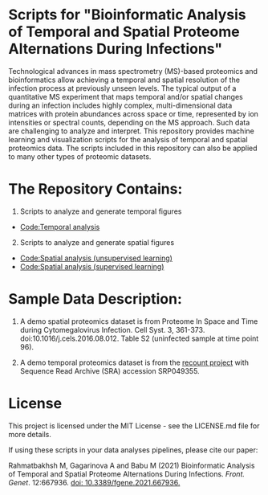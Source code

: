 # Scripts for "Bioinformatic Analysis of Temporal and Spatial Proteome Alternations During Infections"
Technological advances in mass spectrometry (MS)-based proteomics and bioinformatics allow achieving a temporal and spatial resolution of the infection process at previously unseen levels. The typical output of a quantitative MS experiment that maps temporal and/or spatial changes during an infection includes highly complex, multi-dimensional data matrices with protein abundances across space or time, represented by ion intensities or spectral counts, depending on the MS approach. Such data are challenging to analyze and interpret. This repository provides machine learning and visualization scripts for the analysis of temporal and spatial proteomics data. The scripts included in this repository can also be applied to many other types of proteomic datasets. 

# The Repository Contains:
1. Scripts to analyze and generate temporal figures
- [Code:Temporal analysis](https://github.com/Babulab-bioc/TempSpac/blob/main/R/Unsupervised_Temporal.R)
2. Scripts to analyze and generate spatial figures
- [Code:Spatial analysis (unsupervised learning)](https://github.com/Babulab-bioc/TempSpac/blob/main/R/Unsupervised_Spatial.R)
- [Code:Spatial analysis (supervised learning)](https://github.com/Babulab-bioc/TempSpac/blob/main/R/ml_learning_spatial.R)



# Sample Data Description:
1. A demo spatial proteomics dataset is from Proteome In Space and Time during Cytomegalovirus Infection. Cell Syst. 3, 361-373. doi:10.1016/j.cels.2016.08.012. Table S2 (uninfected sample at time point 96).

2. A demo temporal proteomics dataset is  from the [recount project](https://jhubiostatistics.shinyapps.io/recount/) with Sequence Read Archive (SRA) accession SRP049355.


# License
This project is licensed under the MIT License - see the LICENSE.md file for more details.

If using these scripts in your data analyses pipelines, please cite our paper: 

Rahmatbakhsh M, Gagarinova A and Babu M (2021) Bioinformatic Analysis of Temporal and Spatial Proteome Alternations During Infections. _Front. Genet_. 12:667936. [doi: 10.3389/fgene.2021.667936.](https://www.frontiersin.org/articles/10.3389/fgene.2021.667936/full)
